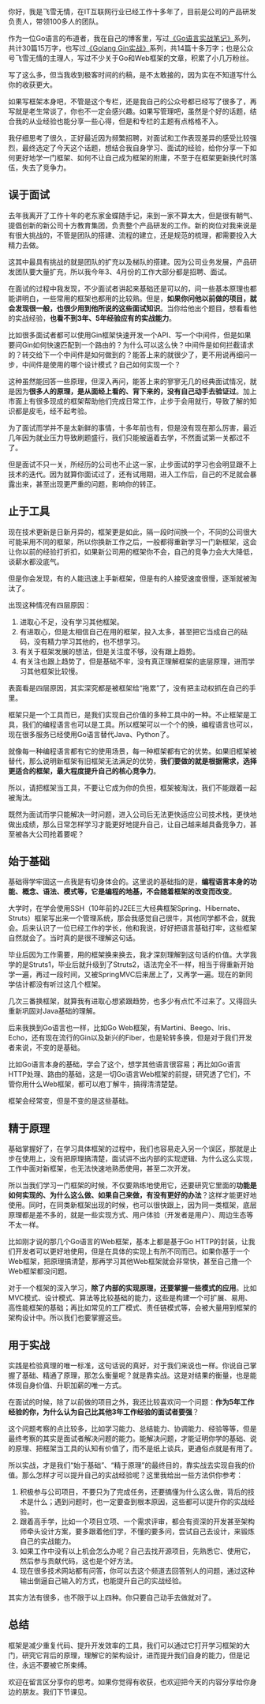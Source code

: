 你好，我是飞雪无情，在IT互联网行业已经工作十多年了，目前是公司的产品研发负责人，带领100多人的团队。

作为一位Go语言的布道者，我在自己的博客里，写过[《Go语言实战笔记》](https://www.flysnow.org/2017/07/19/go-in-action-postscript.html)系列，共计30篇15万字，也写过[《Golang Gin实战》](https://www.flysnow.org/2019/12/10/golang-gin-quick-start.html)系列，共14篇十多万字；也是公众号飞雪无情的主理人，写过不少关于Go和Web框架的文章，积累了小几万粉丝。

写了这么多，但当我收到极客时间的约稿，是不太敢接的，因为实在不知道写什么你的收获更大。

如果写框架本身吧，不管是这个专栏，还是我自己的公众号都已经写了很多了，再写就是老生常谈了，你也不一定会感兴趣。如果写管理吧，虽然是个好的话题，结合我的从业经验也能分享一些心得，但是和专栏的主题有点格格不入。

我仔细思考了很久，正好最近因为频繁招聘，对面试和工作表现差异的感受比较强烈，最终选定了今天这个话题，想结合我自身学习、面试的经验，给你分享一下如何更好地学一门框架、如何不让自己成为框架的附庸，不至于在框架更新换代时落伍，失去了竞争力。

## 误于面试

去年我离开了工作十年的老东家金蝶随手记，来到一家不算太大，但是很有朝气、提倡创新的新公司十方教育集团，负责整个产品研发的工作。新的岗位对我来说是有很大挑战的，不管是团队的搭建、流程的建立，还是规范的梳理，都需要投入大精力去做。

<!-- [[[read_end]]] -->

这其中最具有挑战的就是团队的扩充以及梯队的搭建。因为公司业务发展，产品研发团队要大量扩充，所以我今年3、4月份的工作大部分都是招聘、面试。

在面试的过程中我发现，不少面试者讲起来基础还是可以的，问一些基本原理也都能讲明白，一些常用的框架也都用的比较熟。但是，**如果你问他以前做的项目，就会发现很一般，也很少用到他所说的这些面试知识**。当你给他出个题目，想看看他的实战经验，**也看不到3年、5年经验应有的实战能力**。

比如很多面试者都可以使用Gin框架快速开发一个API、写一个中间件，但是如果要问Gin如何快速匹配到一个路由的？为什么可以这么快？中间件是如何拦截请求的？转交给下一个中间件是如何做到的？能答上来的就很少了，更不用说再细问一步，中间件是使用的哪个设计模式？自己如何实现一个？

这种虽然能回答一些原理，但深入再问，能答上来的寥寥无几的经典面试情况，就是因为**很多人的原理，是从面经上看的、背下来的，没有自己动手去验证过**。加上市面上有很多现成的框架帮助他们完成日常工作，止步于会用就行，导致了解的知识都是皮毛，经不起考验。

为了面试而学并不是太新鲜的事情，十多年前也有，但是没有现在那么厉害，最近几年因为就业压力导致刷题盛行，我们只能被逼着去学，不然面试第一关都过不了。

但是面试不只一关，所经历的公司也不止这一家，止步面试的学习也会明显跟不上技术的迭代。因为就算你面试过了，还有试用期，进入工作后，自己的不足就会暴露出来，甚至出现更严重的问题，影响你的转正。

## 止于工具

现在技术更新是日新月异的，框架更是如此，隔一段时间换一个，不同的公司很大可能采用不同的框架，所以你换新工作之后，一般都得重新学习一门新框架，这会让你以前的经验打折扣，如果新公司用的框架你不会，自己的竞争力会大大降低，谈薪水都没底气。

但是你会发现，有的人能迅速上手新框架，但是有的人接受速度很慢，逐渐就被淘汰了。

出现这种情况有四层原因：

1.  进取心不足，没有学习其他框架。
2.  有进取心，但是太相信自己在用的框架，投入太多，甚至把它当成自己的砝码，没有精力学习其他的，也不想学习。
3.  有关于框架发展的想法，但是关注度不够，没有跟上趋势。
4.  有关注也跟上趋势了，但是基础不牢，没有真正理解框架的底层原理，进而学习其他框架比较慢。

表面看是四层原因，其实深究都是被框架给“拖累”了，没有把主动权抓在自己的手里。

框架只是一个工具而已，是我们实现自己价值的多种工具中的一种。不止框架是工具，我们的编程语言也可以是工具。所以框架可以一个个的换，编程语言也可以，现在很多服务已经使用Go语言替代Java、Python了。

就像每一种编程语言都有它的使用场景，每一种框架都有它的优势。如果旧框架被替代，那么说明新框架有旧框架无法满足的优势，**我们要做的就是根据需求，选择更适合的框架，最大程度提升自己的核心竞争力**。

所以，请把框架当工具，不要让它成为你的负担，框架被淘汰，我们不能跟着一起被淘汰。

既然为面试而学只能解决一时问题，进入公司后无法更快适应公司技术栈，更快地做出成绩，那么日常怎样学习才能更好地提升自己，让自己越来越具备竞争力，甚至被各大公司抢着要呢？

## 始于基础

基础得学牢固这一点我是有切身体会的。这里说的基础指的是，**编程语言本身的功能、概念、语法、模式等，它是编程的地基，不会随着框架的改变而改变**。

大学时，在学会使用SSH（10年前的J2EE三大经典框架Spring、Hibernate、Struts）框架写出来一个管理系统，那会我感觉自己很牛，其他同学都不会，就我会。后来认识了一位已经工作的学长，他和我说，好好把语言基础打牢，这些框架自然就会了。当时真的是很不理解这句话。

毕业后因为工作需要，用的框架换来换去，我才深刻理解到这句话的价值。大学我学的是Struts1，毕业后就升级到了Struts2，语法完全不一样，相当于得重新开始学一遍，再过一段时间，又被SpringMVC后来居上了，又再学一遍。现在的新同学估计都没有听过这几个框架。

几次三番换框架，就算我有进取心想紧跟趋势，也多少有点忙不过来了。又得回头重新巩固对Java基础的理解。

后来我换到Go语言也一样，比如Go Web框架，有Martini、Beego、Iris、Echo，还有现在流行的Gin以及新兴的Fiber，也是轮转多换，但是对于我们开发者来说，不变的是基础。

比如Go语言本身的基础，学会了这个，想学其他语言很容易；再比如Go语言 HTTP处理、路由的基础，这是一切Go语言Web框架的前提，研究透了它们，不管你用什么Web框架，都可以庖丁解牛，搞得清清楚楚。

框架会经常变，但是不变的是这些基础。

## 精于原理

基础掌握好了，在学习具体框架的过程中，我们也容易走入另一个误区，那就是止步在使用上，没有把原理搞清楚，面试讲不出内部的实现逻辑、为什么这么实现，工作中面对新框架，也无法快速地熟悉使用，甚至二次开发。

所以当我们学习一门框架的时候，不仅要熟练地使用它，还要研究它里面的**功能是如何实现的、为什么这么做、如果自己来做，有没有更好的办法**？这样才能更好地使用。同时，在同类新框架出现的时候，也可以很快跟上，因为同一类框架，底层原理都是差不多的，就是一些实现方式、用户体验（开发者是用户）、周边生态等不太一样。

比如刚才说的那几个Go语言的Web框架，基本上都是基于Go HTTP的封装，让我们开发者可以更好地使用，但是在具体的实现上有所不同而已。如果你基于一个Web框架，把原理搞清楚，那再学习其他Web框架就会非常快，甚至自己撸一个Web框架都没问题。

对于一个框架的深入学习，**除了内部的实现原理，还要掌握一些模式的应用**。比如MVC模式、设计模式、算法等比较基础的能力，这些是构建一个可扩展、易用、高性能框架的基础；再比如常见的工厂模式、责任链模式等，会被大量用到框架的架构设计中。所以我们也要掌握这些。

## 用于实战

实践是检验真理的唯一标准，这句话说的真好，对于我们来说也一样。你说自己掌握了基础、精通了原理，那怎么衡量呢？就是靠实战。这是对结果的衡量，也是能体现自身价值、升职加薪的唯一方式。

在面试的时候，除了以前做的项目之外，我还比较喜欢问一个问题：**作为5年工作经验的你，为什么认为自己比其他3年工作经验的面试者要强**？

这个问题考察的点比较多，比如学习能力、总结能力、协调能力、经验等等，但是最终考察的其实是面试者解决问题的能力。能解决问题，才能证明你学的基础、说的原理、把框架当工具的认知有价值了，而不是纸上谈兵，更通俗点就是有用了。

所以实战，才是我们“始于基础”、“精于原理”的最终目的，靠实战去实现自我的价值。那么怎样才可以提升自己的实战经验呢？这里我给出一些方法供你参考：

1.  积极参与公司项目，不要只为了完成任务，还要搞懂为什么这么做，背后的技术是什么；遇到问题时，也一定要查到根本原因，这些都可以提升你的实战经验。
2.  跟着高手学，比如一个项目立项、一个需求评审，都会有资深的开发甚至架构师牵头设计方案，要多跟着他们学，不懂的要多问，尝试自己去设计，来锻炼自己的实战能力。
3.  如果工作中没有以上机会怎么办呢？自己去找开源项目，先熟悉它、使用它，然后参与贡献代码，这也是个好方法。
4.  现在很多技术网站都有问答，你可以去这个频道去回答别人的问题，通过这种输出倒逼自己输入的方式，也能提升自己的实战经验。

其实方法有很多，也不限于以上四种。你只要自己动手去做就对了。

## 总结

框架是减少重复代码、提升开发效率的工具，我们可以通过它打开学习框架的大门，研究它背后的原理，理解它的架构设计，进而提升我们自身的能力，但是记住，永远不要被它所束缚。

欢迎在留言区分享你的思考。如果你觉得有收获，也欢迎把今天的内容分享给你身边的朋友。我们下节课见。